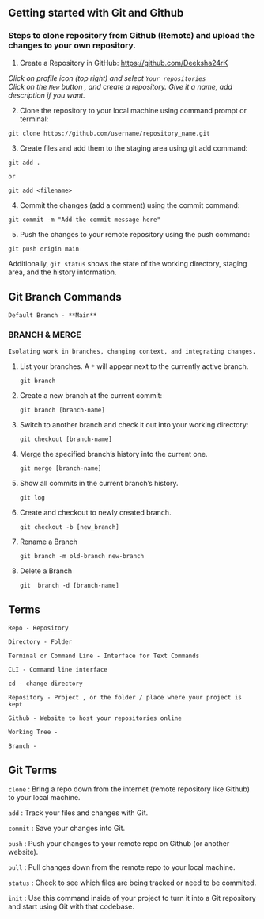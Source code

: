## Getting started with Git and Github

### Steps to clone repository from Github (Remote) and upload the changes to your own repository.

1. Create a Repository in GitHub: https://github.com/Deeksha24rK

_Click on profile icon (top right) and select `Your repositories`\
 Click on the `New` button , and create a repository. Give it a name, add description if you want._

2. Clone the repository to your local machine using command prompt or terminal:

```
git clone https://github.com/username/repository_name.git
```

3. Create files and add them to the staging area using git add command:

```
git add .
```

    or

```
git add <filename>
```

4. Commit the changes (add a comment) using the commit command:

```
git commit -m "Add the commit message here"
```

5. Push the changes to your remote repository using the push command:

```
git push origin main
```

Additionally, `git status` shows the state of the working directory, staging area, and the history information.

## Git Branch Commands

    Default Branch - **Main**

### BRANCH & MERGE

    Isolating work in branches, changing context, and integrating changes.

1. List your branches. A `*` will appear next to the currently active branch.

   ```
   git branch
   ```

2. Create a new branch at the current commit:

   ```
   git branch [branch-name]
   ```

3. Switch to another branch and check it out into your working directory:

   ```
   git checkout [branch-name]
   ```

4. Merge the specified branch’s history into the current one.

   ```
   git merge [branch-name]
   ```

5. Show all commits in the current branch’s history.
   ```
   git log
   ```
6. Create and checkout to newly created branch.

   ```
   git checkout -b [new_branch]
   ```

7. Rename a Branch

   ```
   git branch -m old-branch new-branch
   ```

8. Delete a Branch
   ```
   git  branch -d [branch-name]
   ```

## Terms

```
Repo - Repository

Directory - Folder

Terminal or Command Line - Interface for Text Commands

CLI - Command line interface

cd - change directory

Repository - Project , or the folder / place where your project is kept

Github - Website to host your repositories online

Working Tree -

Branch -
```

## Git Terms

`clone` : Bring a repo down from the internet (remote repository like Github) to your local machine.

`add` : Track your files and changes with Git.

`commit` : Save your changes into Git.

`push` : Push your changes to your remote repo on Github (or another website).

`pull` : Pull changes down from the remote repo to your local machine.

`status` : Check to see which files are being tracked or need to be commited.

`init` : Use this command inside of your project to turn it into a Git repository and start using Git with that codebase.
